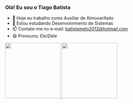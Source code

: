 ### Olá! Eu sou o Tiago Batista

- 🔭 Hoje eu trabalho como Auxiliar de Almoxarifado
- 🌱 Estou estudando Desenvolvimento de Sistemas
- 📫 Contate-me no e-mail: batistamelo2012@hotmail.com
- 😄 Pronouns: Ele/Dele

<div>
  <a href="https://github.com/tbmelo01">
  <img height="180em" src="https://github-readme-stats.vercel.app/api?username=tbmelo01&show_icons=true&theme=include_all_commits=true&count_private=true"/>
  <img height="180em" src="https://github-readme-stats.vercel.app/api/top-langs/?username=tbmelo01&layout=compact&langs_count=7&theme=dracula"/>
</div>
